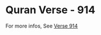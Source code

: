 # Quran Verse - 914 

For more infos, See [Verse 914](https://www.quranbookk.com/quran/search?q=914)